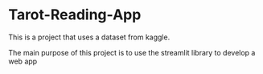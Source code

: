# Tarot-Reading-App

This is a project that uses a dataset from kaggle.

The main purpose of this project is to use the streamlit library to develop a web app
